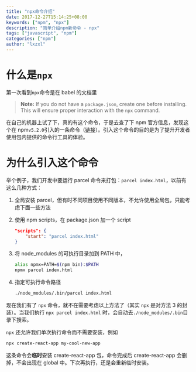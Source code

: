 ```yaml
---
title: "npx命令介绍"
date: 2017-12-27T15:14:25+08:00
keywords: ["npm", "npx"]
description: "简单介绍npm新命令 - npx"
tags: ["javascript", "npm"]
categories: ["npm"]
author: "lxzxl"
---
```


# 什么是`npx`

第一次看到`npx`命令是在 babel 的文档里

> **Note:** If you do not have a `package.json`, create one before installing. This will ensure proper interaction with the `npx` command.

在自己的机器上试了下，真的有这个命令，于是去查了下 npm 官方信息，发现这个在 npm`v5.2.0`引入的一条命令（[链接](https://github.com/npm/npm/releases/tag/v5.2.0)）。引入这个命令的目的是为了提升开发者使用包内提供的命令行工具的体验。

# 为什么引入这个命令

举个例子，我们开发中要运行 parcel 命令来打包：`parcel index.html`，以前有这么几种方式：

1. 全局安装 parcel，但有时不同项目使用不同版本，不允许使用全局包，只能考虑下面一些方法

2. 使用 npm scripts，在 package.json 加一个 script

    ```json
    "scripts": {
        "start": "parcel index.html"
    }
    ```

3. 将 node_modules 的可执行目录加到 PATH 中，

    ```bash
    alias npmx=PATH=$(npm bin):$PATH
    npmx parcel index.html
    ```

4. 指定可执行命令路径

    ```bash
    ./node_modules/.bin/parcel index.html
    ```

现在我们有了 `npx` 命令，就不在需要考虑以上方法了（其实
 `npx` 是对方法 3 的封装）。当我们执行 `npx parcel index.html` 时，会自动去`./node_modules/.bin`目录下搜索。

`npx` 还允许我们单次执行命令而不需要安装，例如

```bash
npx create-react-app my-cool-new-app
```

这条命令会**临时**安装 create-react-app 包，命令完成后 create-react-app 会删掉，不会出现在 global 中。下次再执行，还是会重新临时安装。
